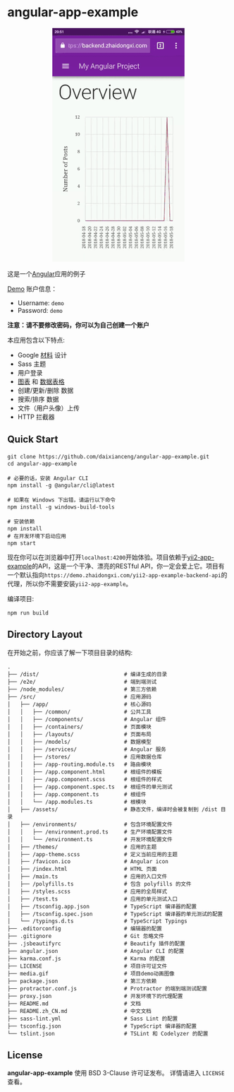 # angular-app-example

<p align="center">
  <a href="https://demo.zhaidongxi.com/angular-app-example/" target="_blank">
    <img src="./media.gif" alt="angular-app-example" />
  </a>
</p>

这是一个[Angular](https://github.com/angular/angular)应用的例子

[Demo](https://demo.zhaidongxi.com/angular-app-example/) 账户信息：

- Username: `demo`
- Password: `demo`

**注意：请不要修改密码，你可以为自己创建一个账户**

本应用包含以下特点:

- Google [材料](https://github.com/angular/material2) 设计
- Sass 主题
- 用户登录
- [图表](https://github.com/swimlane/ngx-charts) 和 [数据表格](https://github.com/swimlane/ngx-datatable)
- 创建/更新/删除 数据
- 搜索/排序 数据
- 文件（用户头像）上传
- HTTP 拦截器

## Quick Start

```
git clone https://github.com/daixianceng/angular-app-example.git
cd angular-app-example

# 必要的话，安装 Angular CLI
npm install -g @angular/cli@latest

# 如果在 Windows 下出错，请运行以下命令
npm install -g windows-build-tools

# 安装依赖
npm install
# 在开发环境下启动应用
npm start
```

现在你可以在浏览器中打开`localhost:4200`开始体验。项目依赖于[yii2-app-example](https://github.com/daixianceng/yii2-app-example)的API，这是一个干净、漂亮的RESTful API，你一定会爱上它。项目有一个默认指向`https://demo.zhaidongxi.com/yii2-app-example-backend-api`的代理，所以你不需要安装`yii2-app-example`。

编译项目:

```
npm run build
```

## Directory Layout

在开始之前，你应该了解一下项目目录的结构:

```
.
├── /dist/                           # 编译生成的目录
├── /e2e/                            # 端到端测试
├── /node_modules/                   # 第三方依赖
├── /src/                            # 应用源码
│   ├── /app/                        # 核心源码
│   │   ├── /common/                 # 公共工具
│   │   ├── /components/             # Angular 组件
│   │   ├── /containers/             # 页面模块
│   │   ├── /layouts/                # 页面布局
│   │   ├── /models/                 # 数据模型
│   │   ├── /services/               # Angular 服务
│   │   ├── /stores/                 # 应用数据仓库
│   │   ├── /app-routing.module.ts   # 路由模块
│   │   ├── /app.component.html      # 根组件的模板
│   │   ├── /app.component.scss      # 根组件的样式
│   │   ├── /app.component.spec.ts   # 根组件的单元测试
│   │   ├── /app.component.ts        # 根组件
│   │   └── /app.modules.ts          # 根模块
│   ├── /assets/                     # 静态文件，编译时会被复制到 /dist 目录
│   ├── /environments/               # 包含环境配置文件
│   │   ├── /environment.prod.ts     # 生产环境配置文件
│   │   └── /environment.ts          # 开发环境配置文件
│   ├── /themes/                     # 应用的主题
│   ├── /app-theme.scss              # 定义当前应用的主题
│   ├── /favicon.ico                 # Angular icon
│   ├── /index.html                  # HTML 页面
│   ├── /main.ts                     # 应用的入口文件
│   ├── /polyfills.ts                # 包含 polyfills 的文件
│   ├── /styles.scss                 # 应用的全局样式
│   ├── /test.ts                     # 应用的单元测试入口
│   ├── /tsconfig.app.json           # TypeScript 编译器的配置
│   ├── /tsconfig.spec.json          # TypeScript 编译器的单元测试的配置
│   └── /typings.d.ts                # TypeScript Typings
├── .editorconfig                    # 编辑器的配置
├── .gitignore                       # Git 忽略文件
├── .jsbeautifyrc                    # Beautify 插件的配置
├── angular.json                     # Angular CLI 的配置
├── karma.conf.js                    # Karma 的配置
├── LICENSE                          # 项目许可证文件
├── media.gif                        # 项目demo动画图像
├── package.json                     # 第三方依赖
├── protractor.conf.js               # Protractor 的端到端测试配置
├── proxy.json                       # 开发环境下的代理配置
├── README.md                        # 文档
├── README.zh_CN.md                  # 中文文档
├── sass-lint.yml                    # Sass Lint 的配置
├── tsconfig.json                    # TypeScript 编译器的配置
└── tslint.json                      # TSLint 和 Codelyzer 的配置
```

## License

**angular-app-example** 使用 BSD 3-Clause 许可证发布。 详情请进入 `LICENSE` 查看。
